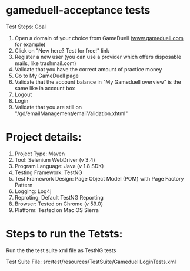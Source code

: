 # gameduell-acceptance tests

Test Steps:
Goal
1. Open a domain of your choice from GameDuell (www.gameduell.com for example)
2. Click on "New here? Test for free!" link
3. Register a new user (you can use a provider which offers disposable mails, like trashmail.com)
4. Validate that you have the correct amount of practice money
  1. Go to My GameDuell page
  2. Validate that the account balance in "My Gameduell overview" is the same like in account box
5. Logout
6. Login
7. Validate that you are still on "/gd/emailManagement/emailValidation.xhtml"

# Project details:

1. Project Type: Maven
2. Tool: Selenium WebDriver (v 3.4)
3. Program Language: Java (v 1.8 SDK)
4. Testing Framework: TestNG
5. Test Framework Design: Page Object Model (POM) with Page Factory Pattern
6. Logging: Log4j
7. Reproting: Default TestNG Reporting
8. Browser: Tested on Chrome (v 59.0)
9. Platform: Tested on Mac OS Sierra

# Steps to run the Tetsts:

Run the the test suite xml file as TestNG tests

Test Suite File: src/test/resources/TestSuite/GameduellLoginTests.xml
